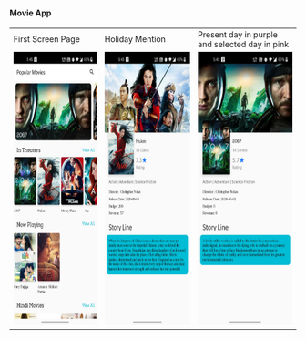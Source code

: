 #### Movie App 

<table>
  <tr>
    <td>First Screen Page</td>
     <td>Holiday Mention</td>
     <td>Present day in purple and selected day in pink</td>
  </tr>
  <tr>
    <td><img src="https://raw.githubusercontent.com/tulasireddytulasi/MovieApp/master/MovieApp1.jpg" width=270 height=480></td>
    <td><img src="https://raw.githubusercontent.com/tulasireddytulasi/MovieApp/master/MovieApp2.jpg" width=270 height=480></td>
    <td><img src="https://raw.githubusercontent.com/tulasireddytulasi/MovieApp/master/MovieApp3.jpg" width=270 height=480></td>
  </tr>
 </table>
